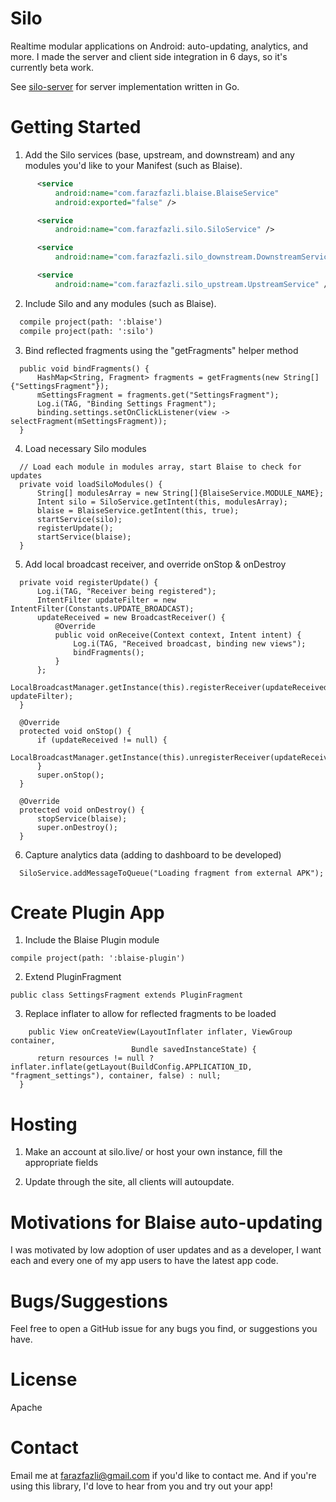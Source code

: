 # Silo
Realtime modular applications on Android: auto-updating, analytics, and more. I made the server and client side integration in 6 days, so it's currently beta work.

See [silo-server](https://github.com/farazfazli/silo-server/) for server implementation written in Go.

# Getting Started
1. Add the Silo services (base, upstream, and downstream) and any modules you'd like to your Manifest (such as Blaise).

  ```xml
        <service
            android:name="com.farazfazli.blaise.BlaiseService"
            android:exported="false" />

        <service
            android:name="com.farazfazli.silo.SiloService" />

        <service
            android:name="com.farazfazli.silo_downstream.DownstreamService" />

        <service
            android:name="com.farazfazli.silo_upstream.UpstreamService" />
  ```

2. Include Silo and any modules (such as Blaise).

  ```xml
    compile project(path: ':blaise')
    compile project(path: ':silo')
  ```
  

3. Bind reflected fragments using the "getFragments" helper method
  ```
    public void bindFragments() {
        HashMap<String, Fragment> fragments = getFragments(new String[]{"SettingsFragment"});
        mSettingsFragment = fragments.get("SettingsFragment");
        Log.i(TAG, "Binding Settings Fragment");
        binding.settings.setOnClickListener(view -> selectFragment(mSettingsFragment));
    }
  ```

4. Load necessary Silo modules
  ```
    // Load each module in modules array, start Blaise to check for updates
    private void loadSiloModules() {
        String[] modulesArray = new String[]{BlaiseService.MODULE_NAME};
        Intent silo = SiloService.getIntent(this, modulesArray);
        blaise = BlaiseService.getIntent(this, true);
        startService(silo);
        registerUpdate();
        startService(blaise);
    }
  ```

5. Add local broadcast receiver, and override onStop & onDestroy
  ```
    private void registerUpdate() {
        Log.i(TAG, "Receiver being registered");
        IntentFilter updateFilter = new IntentFilter(Constants.UPDATE_BROADCAST);
        updateReceived = new BroadcastReceiver() {
            @Override
            public void onReceive(Context context, Intent intent) {
                Log.i(TAG, "Received broadcast, binding new views");
                bindFragments();
            }
        };
        LocalBroadcastManager.getInstance(this).registerReceiver(updateReceived, updateFilter);
    }

    @Override
    protected void onStop() {
        if (updateReceived != null) {
            LocalBroadcastManager.getInstance(this).unregisterReceiver(updateReceived);
        }
        super.onStop();
    }

    @Override
    protected void onDestroy() {
        stopService(blaise);
        super.onDestroy();
    }
  ```
  

6. Capture analytics data (adding to dashboard to be developed)
  ```
    SiloService.addMessageToQueue("Loading fragment from external APK");
  ```


# Create Plugin App

1. Include the Blaise Plugin module
  ```
  compile project(path: ':blaise-plugin')
  ```

2. Extend PluginFragment
  ```
  public class SettingsFragment extends PluginFragment
  ```
3. Replace inflater to allow for reflected fragments to be loaded
  ```
      public View onCreateView(LayoutInflater inflater, ViewGroup container,
                             Bundle savedInstanceState) {
        return resources != null ? inflater.inflate(getLayout(BuildConfig.APPLICATION_ID, "fragment_settings"), container, false) : null;
    }
  ```

# Hosting

1. Make an account at silo.live/ or host your own instance, fill the appropriate fields

2. Update through the site, all clients will autoupdate.
  
# Motivations for Blaise auto-updating

I was motivated by low adoption of user updates and as a developer, I want each and every one of my app users to have the latest app code.

# Bugs/Suggestions

Feel free to open a GitHub issue for any bugs you find, or suggestions you have.

# License

Apache

# Contact

Email me at [farazfazli@gmail.com](mailto:farazfazli@gmail.com) if you'd like to contact me. And if you're using this library, I'd love to hear from you and try out your app!
